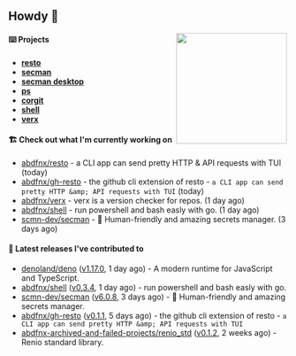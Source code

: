 ## Howdy 👋

<img align="right" src="https://github.com/abdfnx.png" width="200">

#### ⌨️ Projects

- [**resto**](https://github.com/abdfnx/resto)
- [**secman**](https://github.com/scmn-dev/secman)
- [**secman desktop**](https://github.com/scmn-dev/desktop)
- [**ps**](https://github.com/scmn-dev/ps)
- [**corgit**](https://github.com/abdfnx/corgit)
- [**shell**](https://github.com/abdfnx/shell)
- [**verx**](https://github.com/abdfnx/verx)

#### 🏗️ Check out what I'm currently working on


- [abdfnx/resto](https://github.com/abdfnx/resto) - a CLI app can send pretty HTTP &amp; API requests with TUI (today)
- [abdfnx/gh-resto](https://github.com/abdfnx/gh-resto) - the github cli extension of resto - `a CLI app can send pretty HTTP &amp; API requests with TUI` (today)
- [abdfnx/verx](https://github.com/abdfnx/verx) - verx is a version checker for repos. (1 day ago)
- [abdfnx/shell](https://github.com/abdfnx/shell) - run powershell and bash easly with go. (1 day ago)
- [scmn-dev/secman](https://github.com/scmn-dev/secman) - 👊 Human-friendly and amazing secrets manager. (3 days ago)

#### 🔭 Latest releases I've contributed to

- [denoland/deno](https://github.com/denoland/deno) ([v1.17.0](https://github.com/denoland/deno/releases/tag/v1.17.0), 1 day ago) - A modern runtime for JavaScript and TypeScript.
- [abdfnx/shell](https://github.com/abdfnx/shell) ([v0.3.4](https://github.com/abdfnx/shell/releases/tag/v0.3.4), 1 day ago) - run powershell and bash easly with go.
- [scmn-dev/secman](https://github.com/scmn-dev/secman) ([v6.0.8](https://github.com/scmn-dev/secman/releases/tag/v6.0.8), 3 days ago) - 👊 Human-friendly and amazing secrets manager.
- [abdfnx/gh-resto](https://github.com/abdfnx/gh-resto) ([v0.1.1](https://github.com/abdfnx/gh-resto/releases/tag/v0.1.1), 5 days ago) - the github cli extension of resto - `a CLI app can send pretty HTTP &amp; API requests with TUI`
- [abdfnx-archived-and-failed-projects/renio_std](https://github.com/abdfnx-archived-and-failed-projects/renio_std) ([v0.1.2](https://github.com/abdfnx-archived-and-failed-projects/renio_std/releases/tag/v0.1.2), 2 weeks ago) - Renio standard library.
